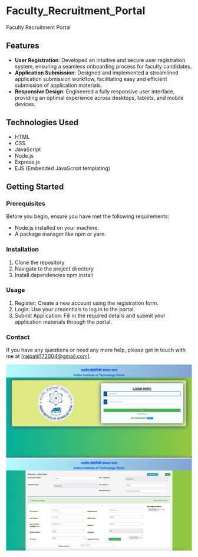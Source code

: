 # Faculty_Recruitment_Portal

Faculty Recruitment Portal

## Features

- **User Registration**: Developed an intuitive and secure user registration system, ensuring a seamless onboarding process for faculty candidates.
- **Application Submission**: Designed and implemented a streamlined application submission workflow, facilitating easy and efficient submission of application materials.
- **Responsive Design**: Engineered a fully responsive user interface, providing an optimal experience across desktops, tablets, and mobile devices.

## Technologies Used

- HTML
- CSS
- JavaScript
- Node.js
- Express.js
- EJS (Embedded JavaScript templating)

## Getting Started

### Prerequisites

Before you begin, ensure you have met the following requirements:

- Node.js installed on your machine.
- A package manager like npm or yarn.

### Installation

1. Clone the repository   
2. Navigate to the project directory
3. Install dependencies
   npm install


### Usage
1. Register: Create a new account using the registration form.
2. Login: Use your credentials to log in to the portal.
3. Submit Application: Fill in the required details and submit your application materials through the portal.
   
### Contact
If you have any questions or need any more help, please get in touch with me at [rajpatil172004@gmail.com].

![Screenshot](https://github.com/RajxPatil/2201AI30_CS260/blob/main/Image_1.jpeg)
![Screenshot](https://github.com/RajxPatil/2201AI30_CS260/blob/main/Image_2.jpeg)
